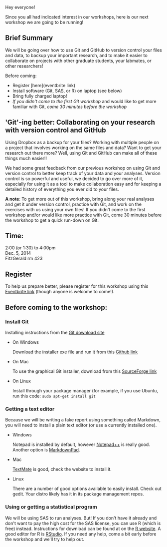 Hey everyone!

Since you all had indicated interest in our workshops, here is our next workshop we are going to be running!

## Brief Summary ##

We will be going over how to use Git and GitHub to version control your files and data, to backup your important research, and to make it easier to collaborate on projects with other graduate students, your labmates, or other researchers!

Before coming:

* Register [here](eventbrite link)
* Install software (Git, SAS, or R) on laptop (see below)
* Bring fully charged laptop!
* *If you didn't come to the first Git workshop* and would like to get more familiar with Git, *come 30 minutes before the workshop*

## 'Git'-ing better: Collaborating on your research with version control and GitHub ##

Using Dropbox as a backup for your files?  Working with multiple people on a project that involves working on the same files and data?  Want to get your research out there more?  Well, using Git and GitHub can make all of these things much easier!!

We had some great feedback from our previous workshop on using Git and version control to better keep track of your data and your analyses.  Version control is so powerful and useful, we decided to go over more of it, especially for using it as a tool to make collaboration easy and for keeping a detailed history of everything you ever did to your files.

**A note**: To get more out of this workshop, bring along your real analyses and get it under version control, practice with Git, and work on the exercises with us using your own files!  If you didn't come to the first workshop and/or would like more practice with Git, come 30 minutes before the workshop to get a quick run-down on Git.

## Time: ##

2:00 (or 1:30) to 4:00pm  
Dec. 5, 2014  
FitzGerald rm 423

## Register ##

To help us prepare better, please register for this workshop using this [Eventbrite link](link) (though anyone is welcome to come!).

## Before coming to the workshop: ##

### Install Git ###

Installing instructions from the [Git download site](http://git-scm.com/book/en/Getting-Started-Installing-Git)

* On Windows

    Download the installer exe file and run it from this [Github link](http://msysgit.github.io)

* On Mac

    To use the graphical Git installer, download from this [SourceForge link](http://sourceforge.net/projects/git-osx-installer/)

* On Linux

    Install through your package manager (for example, if you use Ubuntu, run this code: `sudo apt-get install git`

### Getting a text editor ###

Because we will be writing a fake report using something called Markdown, you will need to install a plain text editor (or use a currently installed one).

* Windows

    Notepad is installed by default, however [Notepad++](http://notepad-plus-plus.org/download/v6.6.9.html) is really good.  Another option is [MarkdownPad](http://markdownpad.com/).

* Mac

    [TextMate](http://macromates.com/download) is good, check the website to install it.

* Linux

    There are a number of good options available to easily install. Check out gedit. Your distro likely has it in its package management repos.

### Using or getting a statistical program ###

We will be using SAS to run analyses.  But! If you don't have it already and don't want to pay the high cost for the SAS license, you can use R (which is free) instead.  Instructions for download can be found at on the [R website](http://cran.utstat.utoronto.ca/).  A good editor for R is [RStudio](http://www.rstudio.com/products/rstudio/#Desk).  If you need any help, come a bit early before the workshop and we'll try to help out.
